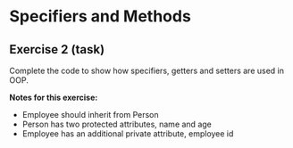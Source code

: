 # Specifiers and Methods

## Exercise 2 (task)

Complete the code to show how specifiers, getters and setters are used in OOP.

**Notes for this exercise:**

- Employee should inherit from Person
- Person has two protected attributes, name and age
- Employee has an additional private attribute, employee id
